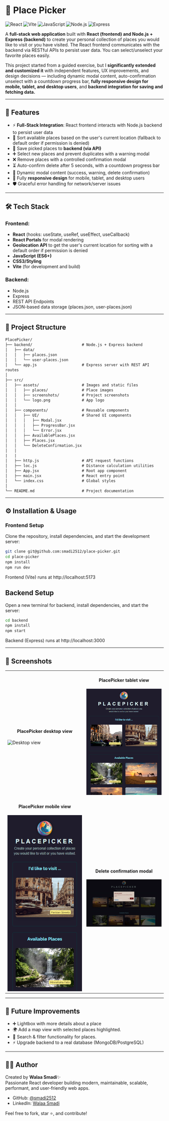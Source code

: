 # 📌 Place Picker

![React](https://img.shields.io/badge/React-19.2.0-61DAFB?logo=react)
![Vite](https://img.shields.io/badge/Vite-4.5.14-646CFF?logo=vite)
![JavaScript](https://img.shields.io/badge/JavaScript-ES6+-F7DF1E?logo=javascript)
![Node.js](https://img.shields.io/badge/Node.js-22.14.0-339933?logo=node.js)
![Express](https://img.shields.io/badge/Express-4.21.2-000000?logo=express)


A **full-stack web application** built with **React (frontend) and Node.js + Express (backend)** to create your personal collection of places you would like to visit or you have visited.
The React frontend communicates with the backend via RESTful APIs to persist user data. You can select/unselect your favorite places easily.

This project started from a guided exercise, but I **significantly extended and customized it** with independent features, UX improvements, and design decisions — including dynamic modal content, auto-confirmation unselect with a countdown progress bar, **fully responsive design for mobile, tablet, and desktop users**, and **backend integration for saving and fetching data.**

---

## 🚀 Features

- ⚡ **Full-Stack Integration**: React frontend interacts with Node.js backend to persist user data
- 📍 Sort available places based on the user's current location (fallback to default order if permission is denied)
- 💾 Save picked places to **backend (via API)**
- ➕ Select new places and prevent duplicates with a warning modal
- ❌ Remove places with a controlled confirmation modal
- ⏳ Auto-confirm delete after 5 seconds, with a countdown progress bar
- 🎨 Dynamic modal content (success, warning, delete confirmation)
- 📱 Fully **responsive design** for mobile, tablet, and desktop users
- 🛡️ Graceful error handling for network/server issues

---

## 🛠️ Tech Stack

### Frontend:

- **React** (hooks: useState, useRef, useEffect, useCallback)
- **React Portals** for modal rendering
- **Geolocation API** to get the user's current location for sorting with a default order if permission is denied
- **JavaScript (ES6+)**
- **CSS3/Styling**
- **Vite** (for development and build)

### Backend:

- Node.js
- Express
- REST API Endpoints
- JSON-based data storage (places.json, user-places.json)

---

## 📂 Project Structure

```text
PlacePicker/
├── backend/                      # Node.js + Express backend
│   ├── data/
│   │   ├── places.json
│   │   └── user-places.json
│   └── app.js                    # Express server with REST API routes
│
├── src/
│   ├── assets/                   # Images and static files
│   │   ├── places/               # Place images
│   │   ├── screenshots/          # Project screenshots
│   │   └── logo.png              # App logo
│   │
│   ├── components/               # Reusable components
│   │   ├── UI/                   # Shared UI components
│   │   │   ├── Modal.jsx
│   │   │   ├── ProgressBar.jsx
│   │   │   └── Error.jsx
│   │   ├── AvailablePlaces.jsx
│   │   ├── Places.jsx
│   │   └── DeleteConfirmation.jsx
│   │
|   |
│   ├── http.js                   # API request functions
│   ├── loc.js                    # Distance calculation utilities
│   ├── App.jsx                   # Root app component
│   ├── main.jsx                  # React entry point
│   └── index.css                 # Global styles
│
└── README.md                     # Project documentation
```
---

## ⚙️ Installation & Usage

### Frontend Setup
Clone the repository, install dependencies, and start the development server:

```bash
git clone git@github.com:smadi2512/place-picker.git
cd place-picker
npm install
npm run dev
```
Frontend (Vite) runs at http://localhost:5173

## Backend Setup
Open a new terminal for backend, install dependencies, and start the server:

```bash
cd backend
npm install
npm start
```
Backend (Express) runs at http://localhost:3000

---

## 📸 Screenshots

<table align="center">
  <tr>
    <td>
      <h4 align="center">PlacePicker desktop view</h4>
      <img src="./src/assets/screenshots/placepicker-desktop.png" alt="Desktop view" width="300"/>
    </td>
    <td>
      <h4 align="center">PlacePicker tablet view</h4>
      <img src="./src/assets/screenshots/placepicker-tablet.png" alt="Tablet view" width="300" />
    </td>
  </tr>
  <tr>
    <td>
      <h4 align="center">PlacePicker mobile view</h4>
      <img src="./src/assets/screenshots/placepicker-mobile.png" alt="Mobile view" width="300"/></td>
    <td>
      <h4 align="center">Delete confirmation modal</h4>
      <img src="./src/assets/screenshots/delete-modal.png" alt="Modal view" width="300" />
    </td>
  </tr>
</table>

----

## 🧩 Future Improvements

- ➕ Lightbox with more details about a place
- 🌍 Add a map view with selected places highlighted.
- 🔎 Search & filter functionality for places.
- ⚡ Upgrade backend to a real database (MongoDB/PostgreSQL)


---

## 👩‍💻 Author

Created by **Walaa Smadi**✨ \
Passionate React developer building modern, maintainable, scalable, performant, and user-friendly web apps.
- GitHub: [@smadi2512](https://github.com/smadi2512)
- LinkedIn: [Walaa Smadi](https://www.linkedin.com/in/walaa-bilal-smadi/)

Feel free to fork, star ⭐, and contribute!
